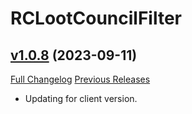 # RCLootCouncilFilter

## [v1.0.8](https://github.com/goines/RCLootCouncilFilter/tree/v1.0.8) (2023-09-11)
[Full Changelog](https://github.com/goines/RCLootCouncilFilter/compare/v1.0.7...v1.0.8) [Previous Releases](https://github.com/goines/RCLootCouncilFilter/releases)

- Updating for client version.  
